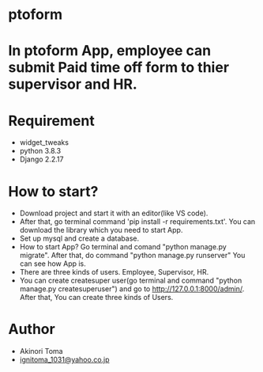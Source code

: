 # ptoform
 
# In ptoform App, employee can submit Paid time off form to thier supervisor and HR.
 
# Requirement
 
* widget_tweaks
* python 3.8.3
* Django 2.2.17

# How to start?
 
* Download project and start it with an editor(like VS code).
* After that, go terminal command 'pip install -r requirements.txt'. You can download the library which you need to start App.
* Set up mysql and create a database.
* How to start App? Go terminal and comand "python manage.py migrate". After that, do command "python manage.py runserver" You can see how App is.
* There are three kinds of users. Employee, Supervisor, HR.
* You can create createsuper user(go terminal and command "python manage.py createsuperuser") and go to http://127.0.0.1:8000/admin/. After that, You can create three kinds of Users.
    
# Author
 
* Akinori Toma
* ignitoma_1031@yahoo.co.jp
